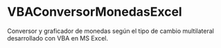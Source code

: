 # VBAConversorMonedasExcel
Conversor y graficador de monedas según el tipo de cambio multilateral desarrollado con VBA en MS Excel.
